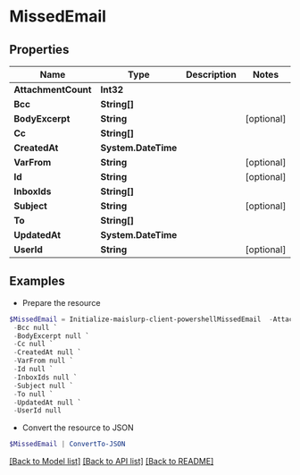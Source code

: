 # MissedEmail
## Properties

Name | Type | Description | Notes
------------ | ------------- | ------------- | -------------
**AttachmentCount** | **Int32** |  | 
**Bcc** | **String[]** |  | 
**BodyExcerpt** | **String** |  | [optional] 
**Cc** | **String[]** |  | 
**CreatedAt** | **System.DateTime** |  | 
**VarFrom** | **String** |  | [optional] 
**Id** | **String** |  | [optional] 
**InboxIds** | **String[]** |  | 
**Subject** | **String** |  | [optional] 
**To** | **String[]** |  | 
**UpdatedAt** | **System.DateTime** |  | 
**UserId** | **String** |  | [optional] 

## Examples

- Prepare the resource
```powershell
$MissedEmail = Initialize-maislurp-client-powershellMissedEmail  -AttachmentCount null `
 -Bcc null `
 -BodyExcerpt null `
 -Cc null `
 -CreatedAt null `
 -VarFrom null `
 -Id null `
 -InboxIds null `
 -Subject null `
 -To null `
 -UpdatedAt null `
 -UserId null
```

- Convert the resource to JSON
```powershell
$MissedEmail | ConvertTo-JSON
```

[[Back to Model list]](../README#documentation-for-models) [[Back to API list]](../README#documentation-for-api-endpoints) [[Back to README]](../README)

